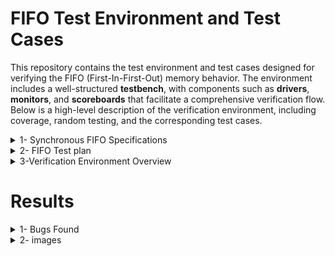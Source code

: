 # FIFO Test Environment and Test Cases

This repository contains the test environment and test cases designed for verifying the FIFO (First-In-First-Out) memory behavior. The environment includes a well-structured **testbench**, with components such as **drivers**, **monitors**, and **scoreboards** that facilitate a comprehensive verification flow. Below is a high-level description of the verification environment, including coverage, random testing, and the corresponding test cases.
<details>  
<summary>1- Synchronous FIFO Specifications</summary>

### Parameters
- **FIFO_WIDTH**: DATA in/out and memory word width (default: 16)
- **FIFO_DEPTH**: Memory depth (default: 8)

### Ports

| Port Direction | Function                                                                                                                                         |
|----------------|--------------------------------------------------------------------------------------------------------------------------------------------------|
| `data_in`      | Write Data: The input data bus used when writing the FIFO.                                                                                       |
| `wr_en`        | Write Enable: If the FIFO is not full, asserting this signal causes data (on `data_in`) to be written into the FIFO.                             |
| `rd_en`        | Read Enable: If the FIFO is not empty, asserting this signal causes data (on `data_out`) to be read from the FIFO.                               |
| `clk`          | Clock signal.                                                                                                                                   |
| `rst_n`        | Active low asynchronous reset.                                                                                                                  |
| `data_out`     | Read Data: The sequential output data bus used when reading from the FIFO.                                                                      |
| `full`         | Full Flag: Indicates that the FIFO is full. Write requests are ignored when the FIFO is full.                                                   |
| `almostfull`   | Almost Full: Indicates that only one more write can be performed before the FIFO is full.                                                       |
| `empty`        | Empty Flag: Indicates that the FIFO is empty. Read requests are ignored when the FIFO is empty.                                                 |
| `almostempty`  | Almost Empty: Indicates that only one more read can be performed before the FIFO goes to empty.                                                 |
| `overflow`     | Overflow: Indicates that a write request (`wr_en`) was rejected because the FIFO is full.                                                       |
| `underflow`    | Underflow: Indicates that the read request (`rd_en`) was rejected because the FIFO is empty.                                                    |
| `wr_ack`       | Write Acknowledge: Indicates that a write request (`wr_en`) has succeeded.                                                                      |

**Note**: If both read and write enables are high and the FIFO is empty, only writing will take place, and vice versa if the FIFO is full.

</details>

<details>
  <summary>2- FIFO Test plan</summary>
This table outlines various test cases for FIFO (First-In-First-Out) memory, with fields for Label, Description, Stimulus Generation,
  Functional Coverage, and Functionality Check. These test cases cover various conditions related to FIFO behavior, including states like almostfull, empty, overflow, and underflow.

## Test Case Overview

| Label   | Description                                                                                          | Stimulus Generation                                                                                          | Functional Coverage                                                                      | Functionality Check                    |
|---------|------------------------------------------------------------------------------------------------------|--------------------------------------------------------------------------------------------------------------|------------------------------------------------------------------------------------------|----------------------------------------|
| FIFO_1  | In case of `rst=0`, `{data_out, full, almostfull, overflow, underflow, wr_ack, almostempty}` must be zero. `{empty}` must be one, else no effect. | Constraint on reset: 90% one, 10% zero.                                                                      | No functional coverage specified for this test.                                           | Check output against golden model.     |
| FIFO_2  | In case of `wr_en && almostfull == 0 && full == 0` at next posedge clock (check at negedge), `data[wrt_ptr-1] == data_in`, `wr_ack == 1`, `overflow == 0`, `full == 0`, `almostfull == 1` if there is one place to write only. | Constraint on `wr_en`: 60% high, 40% low.                                                                  | Cross coverage between `wr_en && full` and `almostfull`, labeled `p1`.                   | Check output against golden model.     |
| FIFO_3  | In case of `wr_en && almostfull == 1 && full == 0` at next posedge clock (check at negedge), `data[wrt_ptr-1] == data_in`, `wr_ack == 1`, `overflow == 0`, `almostfull == 0`, `full == 1`. | Constraint on `wr_en`: 60% high, 40% low.                                                                  | Cross coverage between `wr_en && full` and `almostfull`, labeled `p1`.                   | Check output against golden model.     |
| FIFO_4  | In case of `wr_en && almostfull == 0 && full == 1` at next posedge clock (check at negedge), `data[wrt_ptr-1] == data_in` has no change, `wr_ack == 0`, `overflow == 1`, `almostfull == 0`, `full == 1`. | Constraint on `wr_en`: 60% high, 40% low.                                                                  | Cross coverage between `wr_en && full` and `almostfull`, labeled `p1`.                   | Check output against golden model.     |
| FIFO_5  | In case of `almostfull == 1 && full == 1`, assert error.                                               | N/A                                                                                                          | N/A                                                                                      | Assertion labeled `p3`.               |
| FIFO_6  | In case of `rd_en && almost_empty == 0 && empty == 0` at next posedge clock (check at negedge), `data_out == mem[rd_ptr-1]`, `underflow == 0`, `empty == 0`, `almostempty == 1` if there is one place to read only. | Constraint on `rd_en`: 60% high, 40% low.                                                                  | Cross coverage between `rd_en && empty` and `almostempty`, labeled `p2`.                 | Check output against golden model.     |
| FIFO_7  | In case of `rd_en && almost_empty == 1 && empty == 0` at next posedge clock (check at negedge), `data_out == mem[rd_ptr-1]`, `underflow == 1`, `empty == 1`, `almostempty == 0`. | Constraint on `rd_en`: 60% high, 40% low.                                                                  | Cross coverage between `rd_en && empty` and `almostempty`, labeled `p2`.                 | Check output against golden model.     |
| FIFO_8  | In case of `rd_en && almost_empty == 0 && empty == 1` at next posedge clock (check at negedge), `data_out == mem[rd_ptr-1]`, `underflow == 1`, `empty == 1`, `almostempty == 0`. | Constraint on `rd_en`: 60% high, 40% low.                                                                  | Cross coverage between `rd_en && empty` and `almostempty`, labeled `p2`.                 | Check output against golden model.     |
| FIFO_9  | In case of `almostempty == 1 && empty == 1`, assert error.                                              | N/A                                                                                                          | N/A                                                                                      | Assertion labeled `p4`.               |
| FIFO_10 | In case of `write == 1` and `read == 1`, deal as FIFO_2_3_4_5.                                          | Mix of `rd_en`: 60%, `wr_en`: 40%.                                                                          | Cross coverage between `wr_en && rd_en`, labeled `p3`.                                   | Check output against golden model.     |
| FIFO_11 | Coverage of data in bins for values `< 0.25`, `0.5`, `0.75`, `1` of max value.                         | N/A                                                                                                          | Coverage of data bins `[<0.25, 0.5, 0.75, 1]` of max value.                             | N/A                                    |
| FIFO_12 | Check `!(intf.underflow === 1 && intf.overflow === 1)`.                                                | N/A                                                                                                          | N/A                                                                                      | Assertion labeled `p2`.               |
| FIFO_13 | Check `!(intf.full === 1 && intf.empty === 1)`.                                                        | N/A                                                                                                          | N/A                                                                                      | Assertion labeled `p2`.               |
  
</details>




<!---------------------------------------------------------------------------------------------------------------------------------------------------------------------------->

<!---------------------------------------------------------------------------------------------------------------------------------------------------------------------------->

<details>
    <summary>3-Verification Environment Overview</summary>

Our FIFO verification environment follows a layered architecture and consists of the following components:
- **Test Bench Functionality Summary**
    - The testbench orchestrates the test and connects all components in the environment, generating stimulus sequences, handling driver and monitor interactions, and verifying the DUT (Device Under Test) through golden model comparison
 
- **FIFO Transaction**
   - The `FIFO_transaction_pkg` package defines a transaction class that models the behavior of individual FIFO operations (read/write transactions). The transaction class incorporates randomization to test the FIFO under various conditions.

- **Functional Coverage**
  -  The coverage analysis is a key component of the verification environment, ensuring that all critical functional scenarios and corner cases of the FIFO design are sufficiently verified. The coverage is captured in multiple categories, as outlined in the `coverage_pkg` package [coverage report](https://github.com/elsadiq7/FIFO-verification/blob/main/Ver_enviroments/sim.log).
      
- **Driver**
  - Sends transactions to the DUT by converting higher-level sequences into low-level signals, initiating read and write operations and controlling enable signals (`wr_en`, `rd_en`).
    
- **Monitor**
  - Passively observes DUT output, capturing signals such as `data_out`, `wr_ack`, `overflow`, etc., and checks expected behavior.

- **Scoreboard**
  - Compares expected results against actual DUT output, verifying functionality through reference model checks.

- **Transaction**
  - Represents a unit of operation, including write or read requests to the FIFO, with relevant data and control information.

- **Environment (Env)**
  - Integrates all components (driver, monitor, scoreboard), handles stimulus generation, manages response checking, and ensures functional coverage.

- **Stimulus Generation**
  - Drives the FIFO through various test scenarios, applying constraints on signals like `wr_en`, `rd_en`, etc.

- **Test**
  - Defines scenarios to verify DUT behavior under different conditions, including boundary cases, overflow/underflow conditions, and normal operations.
</details>
<!---------------------------------------------------------------------------------------------------------------------------------------------------------------------------->

<!---------------------------------------------------------------------------------------------------------------------------------------------------------------------------->
 # Results

<details>
  <summary>1- Bugs Found</summary>
During the course of verification, the following bugs were identified and fixed:
1. **Write Acknowledgment Not Resetting (`wr_ack`)**:
   - Issue: The `wr_ack` signal was not being reset properly after write operations, causing incorrect handshaking behavior.
   - Fix: Ensured that `intf.wr_ack <= 0;` was explicitly reset after write transactions.

2. **Overflow Signal Not Resetting (`overflow`)**:
   - Issue: The `overflow` signal was not being reset after handling an overflow condition, leading to incorrect overflow detection in subsequent cycles.
   - Fix: Modified the design to explicitly reset `intf.overflow <= 0;` when reseting handling an overflow.

3. **Read Pointer and Write Pointer Logic Issue**:
   - Issue: There was a logic error where the design did not properly check the condition `rd_ptr != wr_ptr` before allowing certain operations, which led to erroneous data reads/writes when pointers were equal.
   - Fix: Incorporated a check to ensure that `rd_ptr != wr_ptr` before proceeding with read/write operations to avoid erroneous FIFO operations.

These bugs were discovered through the use of constrained random testing and functional coverage, demonstrating the importance of coverage-driven verification in finding corner cases and subtle design issues.
</details>


<details>
  <summary>2- images</summary>

  - ![test case example](https://github.com/elsadiq7/FIFO-verification/blob/main/images/test_exmple.png).
  - ![passed \& failed test caeses](https://github.com/elsadiq7/FIFO-verification/blob/main/images/test_cases.png).
  - ![assserations coverage](https://github.com/elsadiq7/FIFO-verification/blob/main/images/assertions.png).
  - ![group coverages](https://github.com/elsadiq7/FIFO-verification/blob/main/images/group_coverage.png).
  - ![code coverage](https://github.com/elsadiq7/FIFO-verification/blob/main/images/code_coverage.png).
</details>

<!---------------------------------------------------------------------------------------------------------------------------------------------------------------------------->

<!---------------------------------------------------------------------------------------------------------------------------------------------------------------------------->


